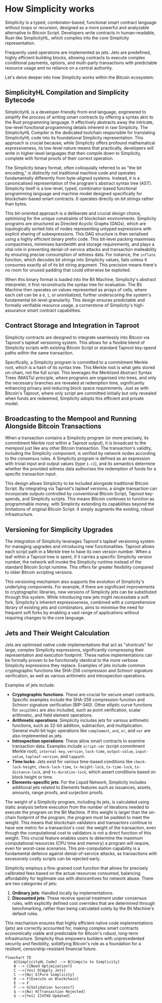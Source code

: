 # How Simplicity works

Simplicity is a typed, combinator-based, functional smart contract language without loops or recursion, designed as a more powerful and analyzable alternative to Bitcoin Script. Developers write contracts in human-readable, Rust-like SimplicityHL, which compiles into the core Simplicity representation.

Frequently used operations are implemented as jets. Jets are predefined, highly efficient building blocks, allowing contracts to execute complex conditional payments, options, and multi-party transactions with predictable resource usage and no reliance on a central authority.

Let's delve deeper into how Simplicity works within the Bitcoin ecosystem:

## SimplicityHL Compilation and Simplicity Bytecode

SimplicityHL is a developer-friendly front-end language, engineered to simplify the process of writing smart contracts by offering a syntax akin to the Rust programming language. It effectively abstracts away the intricate, low-level functional programming details inherent in raw Simplicity. The SimplicityHL Compiler is the dedicated toolchain responsible for translating SimplicityHL code into its foundational Simplicity representation. This approach is crucial because, while Simplicity offers profound mathematical expressiveness, its low-level nature means that practically, developers will write in higher-level languages that then compile down to Simplicity, complete with formal proofs of their correct operation.

The Simplicity binary format, often colloquially referred to as "the bit encoding," is distinctly not traditional machine code and operates fundamentally differently from byte-aligned systems. Instead, it is a canonicalised representation of the program's abstract syntax tree (AST). Simplicity itself is a low-level, typed, combinator-based functional programming language and machine model designed specifically for blockchain-based smart contracts. It operates directly on bit strings rather than bytes.

This bit-oriented approach is a deliberate and crucial design choice, optimising for the unique constraints of blockchain environments. Simplicity programs are structured as Directed Acyclic Graphs (DAGs), which are topologically sorted lists of nodes representing untyped expressions with explicit sharing of subexpressions. This DAG structure is then serialised using a highly efficient binary prefix code. This bit-level packing maximises compactness, minimises bandwidth and storage requirements, and plays a vital role in preventing denial-of-service attacks and transaction malleability by ensuring precise consumption of witness data. For instance, the `inflate` function, which decodes bit strings into Simplicity values, fails unless it consumes exactly all of its bit string argument. This precision means there's no room for unused padding that could otherwise be exploited.

When this binary format is loaded into the Bit Machine, Simplicity's abstract interpreter, it first reconstructs the syntax tree for evaluation. The Bit Machine then operates on values represented as arrays of cells, where each cell can be a `0`, `1`, or uninitialized, further underscoring the system's fundamental bit-level granularity. This design ensures predictable and formally verifiable resource usage, a cornerstone of Simplicity's high-assurance smart contract capabilities.

## Contract Storage and Integration in Taproot

Simplicity contracts are designed to integrate seamlessly into Bitcoin via Taproot's tapleaf versioning system. This allows for a flexible blend of Simplicity scripts with existing Bitcoin Script or standard Taproot key-spend paths within the same transaction.

Specifically, a Simplicity program is committed to a commitment Merkle root, which is a hash of its syntax tree. This Merkle root is what gets stored on-chain, not the full script. This leverages the Merklized Abstract Syntax Trees (MASTs) principle, where programs are organised into trees, and only the necessary branches are revealed at redemption time, significantly enhancing privacy and reducing block space requirements. Just as with Bitcoin's Taproot, where only script are committed initially but only revealed when funds are redeemed, Simplicity adopts this efficient and private model.

## Broadcasting to the Mempool and Running Alongside Bitcoin Transactions

When a transaction contains a Simplicity program (or more precisely, its commitment Merkle root within a Taproot output), it is broadcast to the mempool just like any other Bitcoin transaction. The transaction's validity, including the Simplicity component, is verified by network nodes according to the consensus rules. A Simplicity program is defined as an expression with trivial input and output values (type `1->1`), and its semantics determine whether the provided witness data authorises the redemption of funds for a specific transaction input.

This design allows Simplicity to be included alongside traditional Bitcoin Script. By integrating via Taproot's tapleaf versions, a single transaction can incorporate outputs controlled by conventional Bitcoin Script, Taproot key-spends, and Simplicity scripts. This means Bitcoin continues to function as programmable money, with Simplicity extending its capabilities beyond the limitations of original Bitcoin Script. It simply augments the existing, robust infrastructure.

## Versioning for Simplicity Upgrades

The integration of Simplicity leverages Taproot's tapleaf versioning system for managing upgrades and introducing new functionalities. Taproot allows each script path in a Merkle tree to have its own version number. When a leaf within a Taproot tree is spent, if it carries a specific Simplicity version number, the network will invoke the Simplicity runtime instead of the standard Bitcoin Script runtime. This offers far greater flexibility compared to older Bitcoin scripting versions.

This versioning mechanism also supports the evolution of Simplicity's underlying components. For example, if there are significant improvements to cryptographic libraries, new versions of Simplicity jets can be substituted through this system. While introducing new jets might necessitate a soft fork, Simplicity's inherent expressiveness, combined with a comprehensive library of existing jets and combinators, aims to minimise the need for frequent soft forks by enabling a vast range of applications without requiring changes to the core language.

## Jets and Their Weight Calculation

Jets are optimised native code implementations that act as "shortcuts" for large, complex Simplicity expressions, significantly compressing their representation and execution footprint. These native implementations can be formally proven to be functionally identical to the more verbose Simplicity expressions they replace. Examples of jets include common cryptographic functions like SHA-256 compression and Schnorr signature verification, as well as various arithmetic and introspection operations.

Examples of jets include:

- **Cryptographic functions**: These are crucial for secure smart contracts. Specific examples include the SHA-256 compression function and Schnorr signature verification (BIP-340). Other elliptic curve functions for `secp256k1` are also included, such as point verification, scalar arithmetic, and field element operations.
- **Arithmetic operations**: Simplicity includes jets for various arithmetic functions, such as 32-bit addition, subtraction, and multiplication. General multi-bit logic operations like `complement`, `and`, `or`, and `xor` are also implemented as jets.
- **Introspection operations**: These allow smart contracts to examine transaction data. Examples include `script-cmr` (script commitment Merkle root), `internal-key`, `version`, `lock-time`, `output-value`, `input-value`, `tapleaf-version`, and `tappath`.
- **Time locks**: Jets exist for various time-based conditions like `check-lock-height`, `check-lock-time`, `tx-height-lock`, `tx-time-lock`, `tx-distance-lock`, and `tx-duration-lock`, which assert conditions based on block height or time.
- **Elements-specific jets**: For the Liquid Network, Simplicity includes additional jets related to Elements features such as issuances, assets, amounts, range proofs, and surjection proofs.

The weight of a Simplicity program, including its jets, is calculated using static analysis before execution from the number of iterations needed to execute the program on the Bit Machine. If this weight is larger than the on-chain footprint of the program, the program must be padded to meet the weight. This means that blockchain validators and transactors continue to have one metric for a transaction's cost: the weight of the transaction, even though the computational cost to validators is not a direct function of this weight. This crucial feature enables users to determine the maximum computational resources (CPU time and memory) a program will require, even for worst-case scenarios. This pre-computation capability is a fundamental defence against denial-of-service attacks, as transactions with excessively costly scripts can be rejected early.

Simplicity employs a fine-grained cost function that allows for precisely calibrated fees based on the actual resources consumed, balancing affordability for legitimate use with disincentives for network abuse. There are two categories of jets:

1. **Ordinary jets**: Handled locally by implementations.
2. **Discounted jets**: These receive special treatment under consensus rules, with explicitly defined cost overrides that are determined through benchmarking, rather than being calculated solely by the Bit Machine's default rules.

This mechanism ensures that highly efficient native code implementations (jets) are correctly accounted for, making complex smart contracts economically viable and predictable for Bitcoin's robust, long-term infrastructure. Simplicity thus empowers builders with unprecedented security and flexibility, solidifying Bitcoin's role as a foundation for a resilient, censorship-resistant financial future.

```mermaid
flowchart TD
    A[SimplicityHL Code] --> B[Compile to Simplicity]
    B --> C{Need Optimization?}
    C -->|Yes| D[Apply Jets]
    C -->|No| E[Pure Simplicity]
    D --> F[Execute on Blockchain]
    E --> F
    F --> G{Validation Success?}
    G -->|No| H[Transaction Rejected]
    G -->|Yes| I[UTXO Updated]
```

